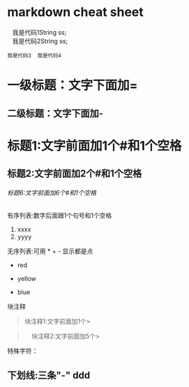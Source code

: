 # markdown cheat sheet


    我是代码1String ss;    
    我是代码2String ss;    

  `我是代码3
  我是代码4`


一级标题：文字下面加=
=


二级标题：文字下面加-
-


# 标题1:文字前面加1个\#和1个空格

## 标题2:文字前面加2个\#和1个空格

###### 标题6:文字前面加6个\#和1个空格

有序列表:数字后面跟1个句号和1个空格

1. xxxx
2. yyyy

无序列表:可用 * + - 显示都是点
* red
+ yellow
- blue

块注释

>块注释1:文字前面加1个\>

>     块注释2:文字前面加5个\>


特殊字符：

下划线:三条"-"
ddd
---


